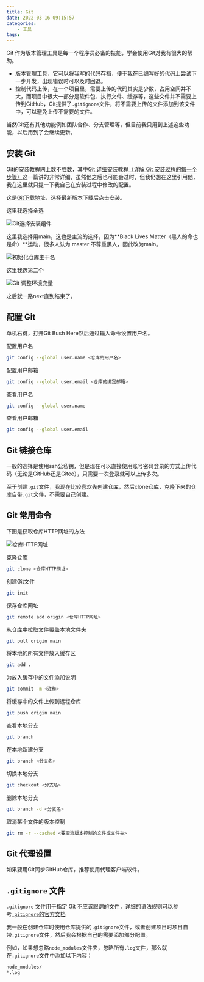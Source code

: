 ```yaml
---
title: Git
date: 2022-03-16 09:15:57
categories:
    - 工具
tags:
---
```

Git 作为版本管理工具是每一个程序员必备的技能，学会使用Git对我有很大的帮助。

- 版本管理工具，它可以将我写的代码存档，便于我在已编写好的代码上尝试下一步开发，出现错误时可以及时回退。
- 控制代码上传，在一个项目里，需要上传的代码其实是少数，占用空间并不大，而项目中很大一部分是软件包、执行文件、缓存等，这些文件并不需要上传到GitHub，Git提供了`.gitignore`文件，将不需要上传的文件添加到该文件中，可以避免上传不需要的文件。

当然Git还有其他功能例如团队合作、分支管理等，但目前我只用到上述这些功能，以后用到了会继续更新。

<!--more-->

## 安装 Git

Git的安装教程网上数不胜数，其中[Git 详细安装教程（详解 Git 安装过程的每一个步骤）](https://blog.csdn.net/mukes/article/details/115693833)这一篇讲的非常详细，虽然他之后也可能会过时，但我仍想在这里引用他，我在这里就只提一下我自己在安装过程中修改的配置。

这是[Git下载地址](https://git-scm.com/)，选择最新版本下载后点击安装。

这里我选择全选

![Git选择安装组件](1.png)

这里我选择用main，这也是主流的选择，因为**Black Lives Matter（黑人的命也是命）**运动，很多人认为 master 不尊重黑人，因此改为main。

![初始化仓库主干名](2.png)

这里我选第二个

![Git 调整环境变量](3.png)

之后就一路next直到结束了。

## 配置 Git

单机右键，打开Git Bush Here然后通过输入命令设置用户名。

配置用户名

```bash
git config --global user.name <仓库的用户名>
```

配置用户邮箱

```bash
git config --global user.email <仓库的绑定邮箱>
```

查看用户名

```bash
git config --global user.name
```

查看用户邮箱

```bash
git config --global user.email
```

## Git 链接仓库

一般的选择是使用ssh公私钥，但是现在可以直接使用账号密码登录的方式上传代码（无论是GitHub还是Gitee），只需要一次登录就可以上传多次。

至于创建`.git`文件，我现在比较喜欢先创建仓库，然后clone仓库，克隆下来的仓库自带`.git`文件，不需要自己创建。

## Git 常用命令

下图是获取仓库HTTP网址的方法

![仓库HTTP网址](4.png)

克隆仓库

```bash
git clone <仓库HTTP网址>
```

创建Git文件

```bash
git init
```

保存仓库网址

```bash
git remote add origin <仓库HTTP网址>
```

从仓库中拉取文件覆盖本地文件夹

```bash
git pull origin main
```

将本地的所有文件放入缓存区

```bash
git add .
```

为放入缓存中的文件添加说明

```bash
git commit -m <注释>
```

将缓存中的文件上传到远程仓库

```bash
git push origin main
```

查看本地分支

```bash
git branch
```

在本地新建分支

```bash
git branch <分支名>
```

切换本地分支

```bash
git checkout <分支名>
```

删除本地分支

```bash
git branch -d <分支名>
```

取消某个文件的版本控制

```bash
git rm -r --cached <要取消版本控制的文件或文件夹>
```

## Git 代理设置

如果要用Git同步GitHub仓库，推荐使用代理客户端软件。

## `.gitignore` 文件

`.gitignore` 文件用于指定 Git 不应该跟踪的文件，详细的语法规则可以参考[`.gitignore`的官方文档](https://git-scm.com/docs/gitignore/zh_HANS-CN)

我一般在创建仓库时使用仓库提供的`.gitignore`文件，或者创建项目时项目自带`.gitignore`文件，然后我会根据自己的需要添加部分配置。

例如，如果想忽略`node_modules`文件夹，忽略所有`.log`文件，那么就在`.gitignore`文件中添加以下内容：

```txt
node_modules/
*.log
```
